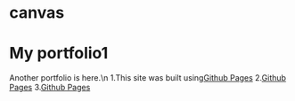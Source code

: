 # canvas
# My portfolio1

Another portfolio is here.\n
 1.This site was built using[Github Pages](https://github.com/TatsuyaHasunuma0123/MusicPlayer)
 2.[Github Pages](https://github.com/TatsuyaHasunuma0123/Calendar)
 3.[Github Pages](https://github.com/TatsuyaHasunuma0123/Discuss)
